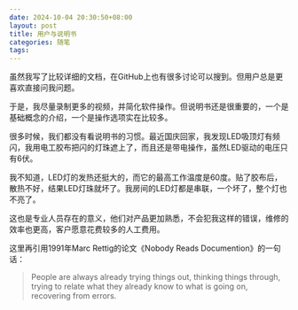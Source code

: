 ```yaml
---
date: 2024-10-04 20:30:50+08:00
layout: post
title: 用户与说明书
categories: 随笔
tags: 
---
```


虽然我写了比较详细的文档，在GitHub上也有很多讨论可以搜到。但用户总是更喜欢直接问我问题。

于是，我尽量录制更多的视频，并简化软件操作。但说明书还是很重要的，一个是基础概念的介绍，一个是操作选项实在比较多。

很多时候，我们都没有看说明书的习惯。最近国庆回家，我发现LED吸顶灯有频闪，我用电工胶布把闪的灯珠遮上了，而且还是带电操作，虽然LED驱动的电压只有6伏。

我不知道，LED灯的发热还挺大的，而它的最高工作温度是60度。贴了胶布后，散热不好，结果LED灯珠就坏了。我房间的LED灯都是串联，一个坏了，整个灯也不亮了。

这也是专业人员存在的意义，他们对产品更加熟悉，不会犯我这样的错误，维修的效率也更高，客户愿意花费较多的人工费用。

这里再引用1991年Marc Rettig的论文《Nobody Reads Documention》的一句话：

> People are always already trying things out, thinking things through, trying to relate what they already know to what is going on, recovering from errors.





